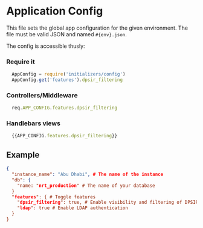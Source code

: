 # Application Config
This file sets the global app configuration for the given environment.
The file must be valid JSON and named `#{env}.json`.

The config is accessible thusly:

### Require it
```javascript
  AppConfig = require('initializers/config')
  AppConfig.get('features').dpsir_filtering
```
### Controllers/Middleware
```javascript
  req.APP_CONFIG.features.dpsir_filtering
```
### Handlebars views
```javascript
  {{APP_CONFIG.features.dpsir_filtering}}
```

## Example

```json
{
  "instance_name": "Abu Dhabi", # The name of the instance
  "db": {
    "name: "nrt_production" # The name of your database
  }
  "features": { # Toggle features
    "dpsir_filtering": true, # Enable visibility and filtering of DPSIR attributes
    "ldap": true # Enable LDAP authentication
  }
}
```
